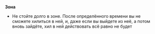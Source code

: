 **Зона**
- Не стойте долго в зоне. После определённого времени вы не сможете хилиться в ней, и, даже если вы выйдете из неё, а потом вновь зайдёте, хил в ней действовать всё равно не будет
